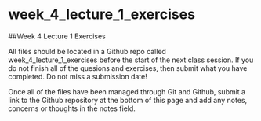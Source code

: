 # week_4_lecture_1_exercises

##Week 4 Lecture 1 Exercises

All files should be located in a Github repo called week_4_lecture_1_exercises before the start of the next class session. If you do not finish all of the quesions and exercises, then submit what you have completed. Do not miss a submission date!

Once all of the files have been managed through Git and Github, submit a link to the Github repository at the bottom of this page and add any notes, concerns or thoughts in the notes field.

